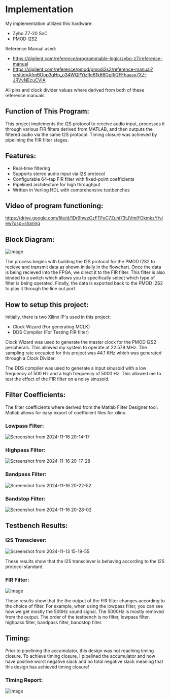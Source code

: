 # Implementation
My implementation utilized this hardware:
- Zybo Z7-20 SoC
- PMOD I2S2

Reference Manual used:
- https://digilent.com/reference/programmable-logic/zybo-z7/reference-manual
- https://digilent.com/reference/pmod/pmodi2s2/reference-manual?srsltid=AfmBOop3qHp_o34WQPYizRe61k66GpRjQFFhaasx7XZ-JRVvNEcuCVIA

All pins and clock divider values where derived from both of these reference manuals.

## Function of This Program:
This project implements the I2S protocol to receive audio input, processes it through various FIR filters derived from MATLAB, and then outputs the filtered audio via the same I2S protocol. Timing closure was achieved by pipelining the FIR filter stages.

## Features:
- Real-time filtering
- Supports stereo audio input via I2S protocol
- Configurable 64-tap FIR filter with fixed-point coefficients
- Pipelined architecture for high throughput
- Written in Verilog HDL with comprehensive testbenches

## Video of program functioning:

https://drive.google.com/file/d/1Dr9hwzCzFTFoC7Zuhi73tJVmiFOkmkzY/view?usp=sharing

## Block Diagram:
![image](https://github.com/user-attachments/assets/67ba868f-7f1e-4362-a067-ea02bd34c124)

The process begins with building the I2S protocol for the PMOD I2S2 to recieve and transmit data as shown initially in the flowchart. Once the data is being recieved into the FPGA, we direct it to the FIR filter. This filter is also binded to a switch which allows you to specifically select which type of filter is being operated. Finally, the data is exported back to the PMOD I2S2 to play it through the line out port.

## How to setup this project:

Initially, there is two Xilinx IP's used in this project:
- Clock Wizard (For generating MCLK)
- DDS Compiler (For Testing FIR filter)

Clock Wizard was used to generate the master clock for the PMOD I2S2 peripherals. This allowed my system to operate at 22.579 MHz. The sampling rate occupied for this project was 44.1 KHz which was generated through a Clock Divider. 

The DDS compiler was used to generate a input sinusoid with a low frequency of 500 Hz and a high frequency of 5000 Hz. This allowed me to test the effect of the FIR filter on a noisy sinusoid.

## Filter Coefficients:

The filter coefficients where derived from the Matlab Filter Designer tool. Matlab allows for easy export of coefficient files for xilinx.

### Lowpass Filter:
![Screenshot from 2024-11-16 20-14-17](https://github.com/user-attachments/assets/7306502a-d162-4be3-bb0b-8b82c1d0e3f1)

### Highpass Filter:
![Screenshot from 2024-11-16 20-17-28](https://github.com/user-attachments/assets/5ad63aa5-4498-4990-ae7d-4cdb2a87a5aa)

### Bandpass Filter:
![Screenshot from 2024-11-16 20-22-52](https://github.com/user-attachments/assets/7c745f28-3a5a-4c41-b3ba-b2ad974053a3)

### Bandstop Filter:
![Screenshot from 2024-11-16 20-28-02](https://github.com/user-attachments/assets/e7856231-320b-4720-86d2-e31e050c2167)

## Testbench Results:

### I2S Transciever:
![Screenshot from 2024-11-13 15-19-55](https://github.com/user-attachments/assets/af0ce3a7-96dc-434e-8934-873af45f7a4f)

These results show that the I2S transciever is behaving according to the I2S protocol standard.

### FIR Filter:
![image](https://github.com/user-attachments/assets/7a622577-a18f-4c09-b040-f1b9a3aac429)


These results show that the the output of the FIR filter changes according to the choice of filter. For example, when using the lowpass filter, you can see how we get mostly the 500Hz sound signal. The 5000Hz is mostly removed from the output. The order of the testbench is no filter, lowpass filter, highpass filter, bandpass filter, bandstop filter.

## Timing:

Prior to pipelining the accumulator, this design was not reaching timing closure. To achieve timing closure, I pipelined the accumulator and now have positive worst negative slack and no total negative slack meaning that this design has achieved timing closure!

### Timing Report:
![image](https://github.com/user-attachments/assets/f25f034e-e909-4ae5-905a-8d245839cdcc)



